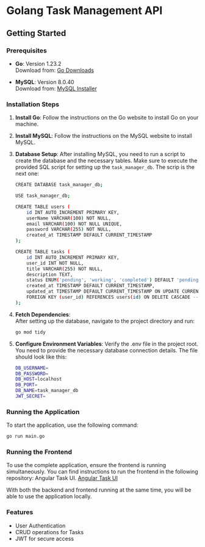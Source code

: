 # Golang Task Management API

## Getting Started

### Prerequisites

- **Go**: Version 1.23.2  
  Download from: [Go Downloads](https://go.dev/dl/)

- **MySQL**: Version 8.0.40  
  Download from: [MySQL Installer](https://dev.mysql.com/downloads/installer/)

### Installation Steps

1. **Install Go**: Follow the instructions on the Go website to install Go on your machine.

2. **Install MySQL**: Follow the instructions on the MySQL website to install MySQL.

3. **Database Setup**:
   After installing MySQL, you need to run a script to create the database and the necessary tables. Make sure to execute the provided SQL script for setting up the `task_manager_db`. The scrip is the next one:
   
    ```sh
    CREATE DATABASE task_manager_db;

    USE task_manager_db;

    CREATE TABLE users (
        id INT AUTO_INCREMENT PRIMARY KEY,
        userName VARCHAR(100) NOT NULL,
        email VARCHAR(100) NOT NULL UNIQUE,
        password VARCHAR(255) NOT NULL,
        created_at TIMESTAMP DEFAULT CURRENT_TIMESTAMP
    );
    
    CREATE TABLE tasks (
        id INT AUTO_INCREMENT PRIMARY KEY,
        user_id INT NOT NULL,
        title VARCHAR(255) NOT NULL,
        description TEXT,
        status ENUM('pending', 'working', 'completed') DEFAULT 'pending',
        created_at TIMESTAMP DEFAULT CURRENT_TIMESTAMP,
        updated_at TIMESTAMP DEFAULT CURRENT_TIMESTAMP ON UPDATE CURRENT_TIMESTAMP,
        FOREIGN KEY (user_id) REFERENCES users(id) ON DELETE CASCADE -- Delete all task if we delete user
    );
    ```

4. **Fetch Dependencies**:  
    After setting up the database, navigate to the project directory and run:
   ```sh
   go mod tidy
   ```
5. **Configure Environment Variables**:
   Verify the .env file in the project root. You need to provide the necessary database connection details. The file should look like this:
    ```sh
    DB_USERNAME=
    DB_PASSWORD=
    DB_HOST=localhost
    DB_PORT=
    DB_NAME=task_manager_db
    JWT_SECRET=
    ```

### Running the Application
To start the application, use the following command:

```sh
go run main.go
```

### Running the Frontend
To use the complete application, ensure the frontend is running simultaneously. You can find instructions to run the frontend in the following repository: Angular Task UI.
[Angular Task UI](https://github.com/marlon4051/task-angular-ui)

With both the backend and frontend running at the same time, you will be able to use the application locally.

### Features
- User Authentication
- CRUD operations for Tasks
- JWT for secure access
